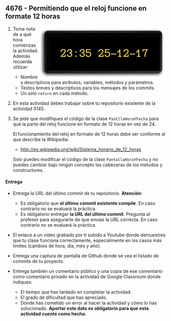 ## 4676 - Permitiendo que el reloj funcione en formate 12 horas


<img align="right" src="0145.jpg">

1. Toma nota de a qué hora comienzas la actividad. Además recuerda utilizar:
   * Nombres descriptivos para atributos, variables, métodos y parámetros.
   * Textos breves y descriptivos para los mensajes de los commits.
   * Un solo `return` en cada método.

2. En esta actividad debes trabajar sobre tu repositorio existente de la actividad 0145.

3. Se pide que modifiques el código de la clase `PantllaHoraYFecha` para que la parte del reloj funcione en formato de 12 horas en vez de 24.

    El funcionamiento del reloj en formato de 12 horas debe ser conforme al que describe la Wikipedia:

    * http://es.wikipedia.org/wiki/Sistema_horario_de_12_horas

    Solo puedes modificar el código de la clase `PantallaHoraYFecha` y no puedes cambiar bajo ningún concepto las cabeceras de los métodos y constructores.

#### Entrega

* Entrega la URL del último commit de tu repositorio. __Atención__: 
  * Es obligatorio que __el último commit existente compile__. En caso contrario no se evaluará la práctica.
  * Es obligatorio entregar __la URL del último commit__. Pregunta al profesor para asegurarte de que envías la URL correcta. En caso contrario no se evaluará la práctica. 
  
* El enlace a un vídeo grabado por ti subido a Youtube donde demuestres que tu clase funciona correctamente, especialmente en los casos más limites (cambios de hora, día, mes y año).

* Entrega una captura de pantalla de Github donde se vea el listado de commits de tu proyecto.

* Entrega también un comentario público y una copia de ese comentario como comentario privado en la actividad de Google Classroom donde indiques:
    - El tiempo que has tardado en completar la actividad.
    - El grado de dificultad que has apreciado.
    - Dónde has cometido un error al hacer la actividad y cómo lo has solucionado. **Aportar este dato es obligatorio para que esta actividad cuente como hecha.**
    
